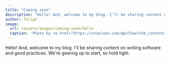 ```yaml
---
title: "Coming soon"
description: "Hello! And, welcome to my blog. I'll be sharing content on writing software and good practices"
author: felipe
image:
  url: /assets/images/coming-soon/hello
  caption: 'Photo by <a href="https://unsplash.com/@polhow?utm_content=creditCopyText&utm_medium=referral&utm_source=unsplash">Pablo Gentile</a> on <a href="https://unsplash.com/photos/hello-neon-light-signage-3MYvgsH1uK0?utm_content=creditCopyText&utm_medium=referral&utm_source=unsplash">Unsplash</a>'
---
```


Hello! And, welcome to my blog. I'll be sharing content on writing software and good practices. We're gearing up to start, so hold tight.